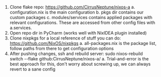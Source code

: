 1. Clone flake repo: https://github.com/CirrusNeptune/nixos-a
  a. configuration.nix is the main configuration
  b. pkgs dir contains our custom packages
  c. modules/services contains applied packages with relevant configurations. These are accessed from other config files with a.services.<service-name>
2. Open repo dir in PyCharm (works well with NixIDEA plugin installed)
3. Clone nixpkgs for a local reference of stuff you can do: https://github.com/NixOS/nixpkgs
  a. all-packages.nix is the package list, follow paths from there to get configuration options
4. After pushing changes, ssh and rebuild server: sudo nixos-rebuild switch --flake github:CirrusNeptune/nixos-a/<five-chars-of-commit-sha-prefix>
  a. Trial-and-error is the best approach for this, don't worry about screwing up, we can always revert to a sane config